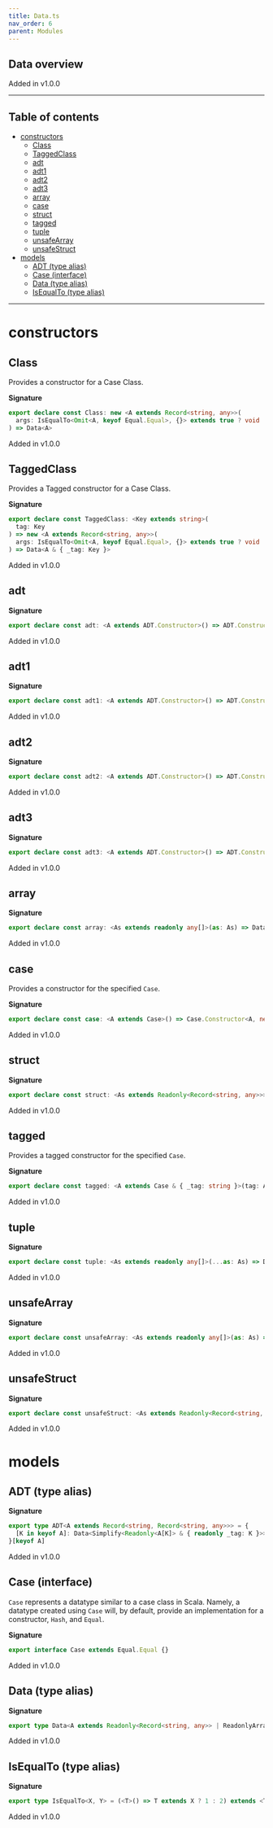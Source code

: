 ```yaml
---
title: Data.ts
nav_order: 6
parent: Modules
---
```


## Data overview

Added in v1.0.0

---

<h2 class="text-delta">Table of contents</h2>

- [constructors](#constructors)
  - [Class](#class)
  - [TaggedClass](#taggedclass)
  - [adt](#adt)
  - [adt1](#adt1)
  - [adt2](#adt2)
  - [adt3](#adt3)
  - [array](#array)
  - [case](#case)
  - [struct](#struct)
  - [tagged](#tagged)
  - [tuple](#tuple)
  - [unsafeArray](#unsafearray)
  - [unsafeStruct](#unsafestruct)
- [models](#models)
  - [ADT (type alias)](#adt-type-alias)
  - [Case (interface)](#case-interface)
  - [Data (type alias)](#data-type-alias)
  - [IsEqualTo (type alias)](#isequalto-type-alias)

---

# constructors

## Class

Provides a constructor for a Case Class.

**Signature**

```ts
export declare const Class: new <A extends Record<string, any>>(
  args: IsEqualTo<Omit<A, keyof Equal.Equal>, {}> extends true ? void : Omit<A, keyof Equal.Equal>
) => Data<A>
```

Added in v1.0.0

## TaggedClass

Provides a Tagged constructor for a Case Class.

**Signature**

```ts
export declare const TaggedClass: <Key extends string>(
  tag: Key
) => new <A extends Record<string, any>>(
  args: IsEqualTo<Omit<A, keyof Equal.Equal>, {}> extends true ? void : Omit<A, keyof Equal.Equal>
) => Data<A & { _tag: Key }>
```

Added in v1.0.0

## adt

**Signature**

```ts
export declare const adt: <A extends ADT.Constructor>() => ADT.Constructor4<A>
```

Added in v1.0.0

## adt1

**Signature**

```ts
export declare const adt1: <A extends ADT.Constructor>() => ADT.Constructor1<A>
```

Added in v1.0.0

## adt2

**Signature**

```ts
export declare const adt2: <A extends ADT.Constructor>() => ADT.Constructor2<A>
```

Added in v1.0.0

## adt3

**Signature**

```ts
export declare const adt3: <A extends ADT.Constructor>() => ADT.Constructor3<A>
```

Added in v1.0.0

## array

**Signature**

```ts
export declare const array: <As extends readonly any[]>(as: As) => Data<As>
```

Added in v1.0.0

## case

Provides a constructor for the specified `Case`.

**Signature**

```ts
export declare const case: <A extends Case>() => Case.Constructor<A, never>
```

Added in v1.0.0

## struct

**Signature**

```ts
export declare const struct: <As extends Readonly<Record<string, any>>>(as: As) => Data<As>
```

Added in v1.0.0

## tagged

Provides a tagged constructor for the specified `Case`.

**Signature**

```ts
export declare const tagged: <A extends Case & { _tag: string }>(tag: A['_tag']) => Case.Constructor<A, '_tag'>
```

Added in v1.0.0

## tuple

**Signature**

```ts
export declare const tuple: <As extends readonly any[]>(...as: As) => Data<As>
```

Added in v1.0.0

## unsafeArray

**Signature**

```ts
export declare const unsafeArray: <As extends readonly any[]>(as: As) => Data<As>
```

Added in v1.0.0

## unsafeStruct

**Signature**

```ts
export declare const unsafeStruct: <As extends Readonly<Record<string, any>>>(as: As) => Data<As>
```

Added in v1.0.0

# models

## ADT (type alias)

**Signature**

```ts
export type ADT<A extends Record<string, Record<string, any>>> = {
  [K in keyof A]: Data<Simplify<Readonly<A[K]> & { readonly _tag: K }>>
}[keyof A]
```

Added in v1.0.0

## Case (interface)

`Case` represents a datatype similar to a case class in Scala. Namely, a
datatype created using `Case` will, by default, provide an implementation
for a constructor, `Hash`, and `Equal`.

**Signature**

```ts
export interface Case extends Equal.Equal {}
```

Added in v1.0.0

## Data (type alias)

**Signature**

```ts
export type Data<A extends Readonly<Record<string, any>> | ReadonlyArray<any>> = Readonly<A> & Equal.Equal
```

Added in v1.0.0

## IsEqualTo (type alias)

**Signature**

```ts
export type IsEqualTo<X, Y> = (<T>() => T extends X ? 1 : 2) extends <T>() => T extends Y ? 1 : 2 ? true : false
```

Added in v1.0.0
